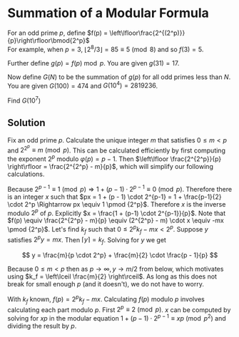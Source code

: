 # Summation of a Modular Formula

For an odd prime $p$, define $f(p) = \left\lfloor\frac{2^{(2^p)}}{p}\right\rfloor\bmod{2^p}$<br />
For example, when $p=3$, $\lfloor 2^8/3\rfloor = 85 \equiv 5 \pmod 8$ and so $f(3) = 5$. 

Further define $g(p) = f(p)\bmod p$. You are given $g(31) = 17$.

Now define $G(N)$ to be the summation of $g(p)$ for all odd primes less than $N$.<br />
You are given $G(100) = 474$ and $G(10^4) = 2819236$.

Find $G(10^7)$

## Solution

Fix an odd prime $p$. Calculate the unique integer $m$ that satisfies $0 \le m \lt p$ and $2^{2^p} \equiv m \pmod p$. This can be calculated efficiently by first computing the exponent $2^p$ modulo $\varphi(p) = p - 1$. Then $\left\lfloor \frac{2^{2^p}}{p} \right\rfloor = \frac{2^{2^p} - m}{p}$, which will simplify our following calculations.

Because $2^{p - 1} \equiv 1 \pmod p \Rightarrow 1 + (p - 1) \cdot 2^{p-1} \equiv 0 \pmod p$. Therefore there is an integer $x$ such that $px = 1 + (p - 1) \cdot 2^{p-1} = 1 + \frac{p-1}{2} \cdot 2^p \Rightarrow px \equiv 1 \pmod {2^p}$. Therefore $x$ is the inverse modulo $2^p$ of $p$. Explicitly $x = \frac{1 + (p-1) \cdot 2^{p-1}}{p}$. Note that $f(p) \equiv \frac{2^{2^p} - m}{p} \equiv (2^{2^p} - m) \cdot x \equiv -mx \pmod {2^p}$. Let's find $k_f$ such that $0 \le 2^p k_f - mx \lt 2^p$. Suppose $y$ satisfies $2^p y = mx$. Then $\left\lceil y \right\rceil = k_f$. Solving for $y$ we get

$$
y = \frac{m}{p \cdot 2^p} + \frac{m}{2} \cdot \frac{p - 1}{p}
$$

Because $0 \le m \lt p$ then as $p \rightarrow \infty, y \rightarrow m/2$ from below, which motivates using $k_f = \left\lceil \frac{m}{2} \right\rceil$. As long as this does not break for small enough $p$ (and it doesn't), we do not have to worry.

With $k_f$ known, $f(p) = 2^p k_f - mx$. Calculating $f(p)$ modulo $p$ involves calculating each part modulo $p$. First $2^p \equiv 2 \pmod p$. $x$ can be computed by solving for $xp$ in the modular equation $1 + (p-1) \cdot 2^{p-1} \equiv xp \pmod {p^2}$ and dividing the result by $p$.